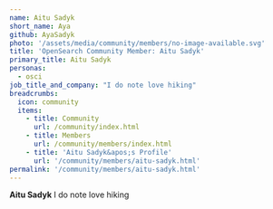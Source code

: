 ```yaml
---
name: Aitu Sadyk
short_name: Aya
github: AyaSadyk
photo: '/assets/media/community/members/no-image-available.svg'
title: 'OpenSearch Community Member: Aitu Sadyk'
primary_title: Aitu Sadyk
personas:
  - osci
job_title_and_company: "I do note love hiking"
breadcrumbs:
  icon: community
  items:
    - title: Community
      url: /community/index.html
    - title: Members
      url: /community/members/index.html
    - title: 'Aitu Sadyk&apos;s Profile'
      url: '/community/members/aitu-sadyk.html'
permalink: '/community/members/aitu-sadyk.html'
---
```


**Aitu Sadyk** I do note love hiking 
